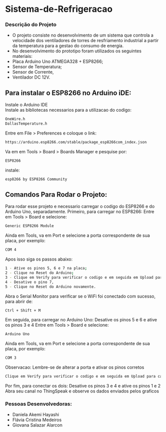 # Sistema-de-Refrigeracao

### Descrição do Projeto
- O projeto consiste no desenvolvimento de um sistema que controla a velocidade dos ventiladores de torres de resfriamento industrial a partir da temperatura para a gestao do consumo de energia.
- No desenvolvimento do prototipo foram utilizados os seguintes materiais:
- Placa Arduino Uno ATMEGA328 + ESP8266;
- Sensor de Temperatura;
- Sensor de Corrente,
- Ventilador DC 12V.

## Para instalar o ESP8266 no Arduino iDE:
Instale o Arduino IDE  
Instale as bibliotecas necessarios para a utilizacao do codigo:
```sh
OneWire.h
DallasTemperature.h
```
Entre em File > Preferences e coloque o link:
```sh
https://arduino.esp8266.com/stable/package_esp8266com_index.json
```
Va em em Tools > Board > Boards Manager e pesquise por:
```sh
ESP8266
```
instale:
```sh
esp8266 by ESP8266 Community
```
## Comandos Para Rodar o Projeto:
Para rodar esse projeto e necessario carregar o codigo do ESP8266 e do Arduino Uno, separadamente.
Primeiro, para carregar no ESP8266:
Entre em Tools > Board e selecione:
```sh
Generic ESP8266 Module
```
Ainda em Tools, va em Port e selecione a porta correspondente de sua placa, por exemplo:
```sh
COM 4
```
Apos isso siga os passos abaixo:
```sh
1 - Ative os pinos 5, 6 e 7 na placa;
2 - Clique no Reset do Arduino;
3 - Clique em Verify para verificar o codigo e em seguida em Upload para carrega-lo;
4 - Desative o pino 7,
5 - Clique no Reset do Arduino novamente. 
```
Abra o Serial Monitor para verificar se o WiFi foi conectado com sucesso, para abrir de:
```sh
Ctrl + Shift + M
```
Em seguida, para carregar no Arduino Uno:
Desative os pinos 5 e 6 e ative os pinos 3 e 4
Entre em Tools > Board e selecione:
```sh
Arduino Uno
```
Ainda em Tools, va em Port e selecione a porta correspondente de sua placa, por exemplo:
```sh
COM 3
```
Observacao: Lembre-se de alterar a porta e ativar os pinos corretos
```sh
Clique em Verify para verificar o codigo e em seguida em Upload para carrega-lo;
```
Por fim, para conectar os dois:
Desative os pinos 3 e 4 e ative os pinos 1 e 2
Abra seu canal no ThingSpeak e observe os dados enviados pelos graficos

### Pessoas Desenvolvedoras: 
- Daniela Akemi Hayashi
- Flávia Cristina Medeiros
- Giovana Salazar Alarcon

